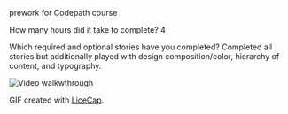 prework for Codepath course

How many hours did it take to complete? 4

Which required and optional stories have you completed? Completed all stories but additionally played with design composition/color, hierarchy of content, and typography.

![Video walkwthrough](https://dl-web.dropbox.com/get/Codepath/tip_ck.gif?_subject_uid=54295995&w=AACM3LuMyCqi7pMjhj-MWRMOLkZPEr_IivQtYduziFsR0A)

GIF created with [LiceCap](http://www.cockos.com/licecap/).
